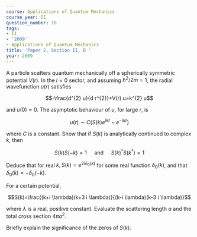 ```yaml
---
course: Applications of Quantum Mechanics
course_year: II
question_number: 10
tags:
- II
- '2009'
- Applications of Quantum Mechanics
title: 'Paper 2, Section II, D '
year: 2009
---
```




A particle scatters quantum mechanically off a spherically symmetric potential $V(r)$. In the $l=0$ sector, and assuming $\hbar^{2} / 2 m=1$, the radial wavefunction $u(r)$ satisfies

$$-\frac{d^{2} u}{d r^{2}}+V(r) u=k^{2} u$$

and $u(0)=0$. The asymptotic behaviour of $u$, for large $r$, is

$$u(r) \sim C\left(S(k) e^{i k r}-e^{-i k r}\right)$$

where $C$ is a constant. Show that if $S(k)$ is analytically continued to complex $k$, then

$$S(k) S(-k)=1 \quad \text { and } \quad S(k)^{*} S\left(k^{*}\right)=1$$

Deduce that for real $k, S(k)=e^{2 i \delta_{0}(k)}$ for some real function $\delta_{0}(k)$, and that $\delta_{0}(k)=-\delta_{0}(-k) .$

For a certain potential,

$$S(k)=\frac{(k+i \lambda)(k+3 i \lambda)}{(k-i \lambda)(k-3 i \lambda)}$$

where $\lambda$ is a real, positive constant. Evaluate the scattering length $a$ and the total cross section $4 \pi a^{2}$.

Briefly explain the significance of the zeros of $S(k)$.